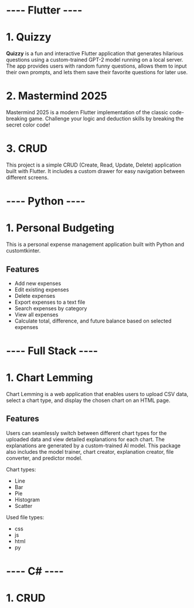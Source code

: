 # ---- Flutter ----

# 1. Quizzy
**Quizzy** is a fun and interactive Flutter application that generates hilarious questions using a custom-trained GPT-2 model running on a local server. The app provides users with random funny questions, allows them to input their own prompts, and lets them save their favorite questions for later use.

# 2. Mastermind 2025
Mastermind 2025 is a modern Flutter implementation of the classic code-breaking game. Challenge your logic and deduction skills by breaking the secret color code!

# 3. CRUD
This project is a simple CRUD (Create, Read, Update, Delete) application built with Flutter. It includes a custom drawer for easy navigation between different screens.

# ---- Python ----

# 1. Personal Budgeting
This is a personal expense management application built with Python and customtkinter.

## Features
- Add new expenses
- Edit existing expenses
- Delete expenses
- Export expenses to a text file
- Search expenses by category
- View all expenses
- Calculate total, difference, and future balance based on selected expenses

# ---- Full Stack ----
# 1. Chart Lemming
Chart Lemming is a web application that enables users to upload CSV data, select a chart type, and display the chosen chart on an HTML page. 

## Features
Users can seamlessly switch between different chart types for the uploaded data and view detailed explanations for each chart. The explanations are generated by a custom-trained AI model. This package also includes the model trainer, chart creator, explanation creator, file converter, and predictor model.

Chart types:
  - Line
  - Bar
  - Pie
  - Histogram
  - Scatter

Used file types:
  - css
  - js
  - html
  - py

# ---- C# ----
# 1. CRUD
